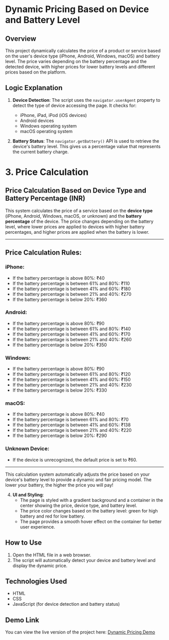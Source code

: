 # Dynamic Pricing Based on Device and Battery Level

## Overview
This project dynamically calculates the price of a product or service based on the user's device type (iPhone, Android, Windows, macOS) and battery level. The price varies depending on the battery percentage and the detected device, with higher prices for lower battery levels and different prices based on the platform.

## Logic Explanation

1. **Device Detection**:
   The script uses the `navigator.userAgent` property to detect the type of device accessing the page. It checks for:
   - iPhone, iPad, iPod (iOS devices)
   - Android devices
   - Windows operating system
   - macOS operating system

2. **Battery Status**:
   The `navigator.getBattery()` API is used to retrieve the device's battery level. This gives us a percentage value that represents the current battery charge.

# 3. Price Calculation

## Price Calculation Based on Device Type and Battery Percentage (INR)

This system calculates the price of a service based on the **device type** (iPhone, Android, Windows, macOS, or unknown) and the **battery percentage** of the device. The price changes depending on the battery level, where lower prices are applied to devices with higher battery percentages, and higher prices are applied when the battery is lower.

---

## Price Calculation Rules:

### iPhone:
- If the battery percentage is above 80%: ₹40
- If the battery percentage is between 61% and 80%: ₹110
- If the battery percentage is between 41% and 60%: ₹180
- If the battery percentage is between 21% and 40%: ₹270
- If the battery percentage is below 20%: ₹360

### Android:
- If the battery percentage is above 80%: ₹90
- If the battery percentage is between 61% and 80%: ₹140
- If the battery percentage is between 41% and 60%: ₹170
- If the battery percentage is between 21% and 40%: ₹260
- If the battery percentage is below 20%: ₹350

### Windows:
- If the battery percentage is above 80%: ₹90
- If the battery percentage is between 61% and 80%: ₹120
- If the battery percentage is between 41% and 60%: ₹150
- If the battery percentage is between 21% and 40%: ₹230
- If the battery percentage is below 20%: ₹330

### macOS:
- If the battery percentage is above 80%: ₹40
- If the battery percentage is between 61% and 80%: ₹70
- If the battery percentage is between 41% and 60%: ₹138
- If the battery percentage is between 21% and 40%: ₹220
- If the battery percentage is below 20%: ₹290

### Unknown Device:
- If the device is unrecognized, the default price is set to ₹60.

---

This calculation system automatically adjusts the price based on your device's battery level to provide a dynamic and fair pricing model. The lower your battery, the higher the price you will pay!


4. **UI and Styling**:
   - The page is styled with a gradient background and a container in the center showing the price, device type, and battery level.
   - The price color changes based on the battery level: green for high battery and red for low battery.
   - The page provides a smooth hover effect on the container for better user experience.

## How to Use
1. Open the HTML file in a web browser.
2. The script will automatically detect your device and battery level and display the dynamic price.

## Technologies Used
- HTML
- CSS
- JavaScript (for device detection and battery status)

## Demo Link
You can view the live version of the project here: [Dynamic Pricing Demo](https://harichselvamc.github.io/DynamicPricing/)

